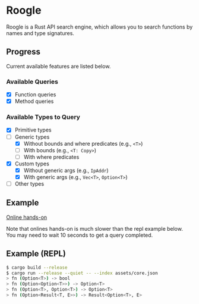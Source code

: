 # Roogle
Roogle is a Rust API search engine, which allows you to search functions by names and type signatures.

## Progress
Current available features are listed below.

### Available Queries
- [x] Function queries
- [x] Method queries

### Available Types to Query
- [x] Primitive types
- [ ] Generic types
  - [x] Without bounds and where predicates (e.g., `<T>`)
  - [ ] With bounds (e.g., `<T: Copy>`)
  - [ ] With where predicates
- [x] Custom types
  - [x] Without generic args (e.g., `IpAddr`)
  - [x] With generic args (e.g., `Vec<T>`, `Option<T>`)
- [ ] Other types

## Example
[Online hands-on](https://roogle.hkmatsumoto.com)

Note that onlines hands-on is much slower than the repl example below. You may need to wait 10 seconds to get a query completed.

## Example (REPL)
```sh
$ cargo build --release
$ cargo run --release --quiet -- --index assets/core.json
> fn (Option<T>) -> bool
> fn (Option<Option<T>>) -> Option<T>
> fn (Option<T>, Option<T>) -> Option<T>
> fn (Option<Result<T, E>>) -> Result<Option<T>, E>
```
